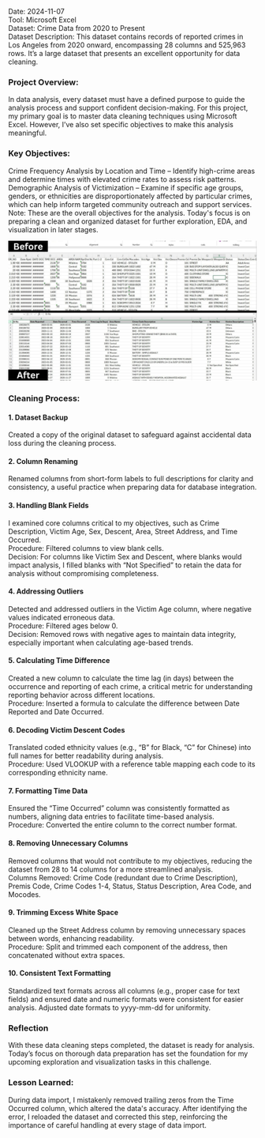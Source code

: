 Date: 2024-11-07<br>
Tool: Microsoft Excel<br>
Dataset: Crime Data from 2020 to Present<br>
Dataset Description: This dataset contains records of reported crimes in Los Angeles from 2020 onward, encompassing 28 columns and 525,963 rows. It’s a large dataset that presents an excellent opportunity for data cleaning.

### Project Overview:
In data analysis, every dataset must have a defined purpose to guide the analysis process and support confident decision-making. For this project, my primary goal is to master data cleaning techniques using Microsoft Excel. However, I’ve also set specific objectives to make this analysis meaningful.

### Key Objectives:

Crime Frequency Analysis by Location and Time – Identify high-crime areas and determine times with elevated crime rates to assess risk patterns.
Demographic Analysis of Victimization – Examine if specific age groups, genders, or ethnicities are disproportionately affected by particular crimes, which can help inform targeted community outreach and support services.<br>
Note: These are the overall objectives for the analysis. Today's focus is on preparing a clean and organized dataset for further exploration, EDA, and visualization in later stages.

![Before and After](https://github.com/ShafiiRJuma/30-Days-Challenge-Data-Analysis/blob/main/BeforeAndAfter1.jpg)

### Cleaning Process:
#### 1. Dataset Backup
Created a copy of the original dataset to safeguard against accidental data loss during the cleaning process.

#### 2. Column Renaming
Renamed columns from short-form labels to full descriptions for clarity and consistency, a useful practice when preparing data for database integration.

#### 3. Handling Blank Fields
I examined core columns critical to my objectives, such as Crime Description, Victim Age, Sex, Descent, Area, Street Address, and Time Occurred.<br>
Procedure: Filtered columns to view blank cells.<br>
Decision: For columns like Victim Sex and Descent, where blanks would impact analysis, I filled blanks with “Not Specified” to retain the data for analysis without compromising completeness.

#### 4. Addressing Outliers
Detected and addressed outliers in the Victim Age column, where negative values indicated erroneous data.<br>
Procedure: Filtered ages below 0.<br>
Decision: Removed rows with negative ages to maintain data integrity, especially important when calculating age-based trends.

#### 5. Calculating Time Difference
Created a new column to calculate the time lag (in days) between the occurrence and reporting of each crime, a critical metric for understanding reporting behavior across different locations.<br>
Procedure: Inserted a formula to calculate the difference between Date Reported and Date Occurred.

#### 6. Decoding Victim Descent Codes
Translated coded ethnicity values (e.g., “B” for Black, “C” for Chinese) into full names for better readability during analysis.<br>
Procedure: Used VLOOKUP with a reference table mapping each code to its corresponding ethnicity name.

#### 7. Formatting Time Data
Ensured the “Time Occurred” column was consistently formatted as numbers, aligning data entries to facilitate time-based analysis.<br>
Procedure: Converted the entire column to the correct number format.

#### 8. Removing Unnecessary Columns
Removed columns that would not contribute to my objectives, reducing the dataset from 28 to 14 columns for a more streamlined analysis.<br>
Columns Removed: Crime Code (redundant due to Crime Description), Premis Code, Crime Codes 1-4, Status, Status Description, Area Code, and Mocodes.

#### 9. Trimming Excess White Space
Cleaned up the Street Address column by removing unnecessary spaces between words, enhancing readability.<br>
Procedure: Split and trimmed each component of the address, then concatenated without extra spaces.

#### 10. Consistent Text Formatting
Standardized text formats across all columns (e.g., proper case for text fields) and ensured date and numeric formats were consistent for easier analysis. Adjusted date formats to yyyy-mm-dd for uniformity.

### Reflection
With these data cleaning steps completed, the dataset is ready for analysis. Today’s focus on thorough data preparation has set the foundation for my upcoming exploration and visualization tasks in this challenge.

### Lesson Learned:
During data import, I mistakenly removed trailing zeros from the Time Occurred column, which altered the data's accuracy. After identifying the error, I reloaded the dataset and corrected this step, 
reinforcing the importance of careful handling at every stage of data import.
